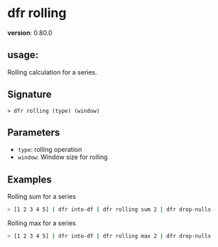 # dfr rolling

**version**: 0.80.0

## **usage**:

Rolling calculation for a series.

## Signature

`> dfr rolling (type) (window)`

## Parameters

- `type`: rolling operation
- `window`: Window size for rolling

## Examples

Rolling sum for a series

```bash
> [1 2 3 4 5] | dfr into-df | dfr rolling sum 2 | dfr drop-nulls
```

Rolling max for a series

```bash
> [1 2 3 4 5] | dfr into-df | dfr rolling max 2 | dfr drop-nulls
```
